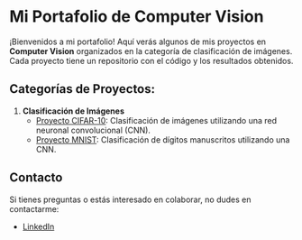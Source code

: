 # Mi Portafolio de Computer Vision

¡Bienvenidos a mi portafolio! Aquí verás algunos de mis proyectos en **Computer Vision** organizados en la categoría de clasificación de imágenes. Cada proyecto tiene un repositorio con el código y los resultados obtenidos.

## Categorías de Proyectos:

1. **Clasificación de Imágenes**
   - [Proyecto CIFAR-10](./ComputerVision-CIFAR10): Clasificación de imágenes utilizando una red neuronal convolucional (CNN).
   - [Proyecto MNIST](./ComputerVision-MNIST): Clasificación de dígitos manuscritos utilizando una CNN.

## Contacto

Si tienes preguntas o estás interesado en colaborar, no dudes en contactarme:

- [LinkedIn](https://www.linkedin.com/in/diana-marysabell-llamoca-z%C3%A1rate-44489130a/)
